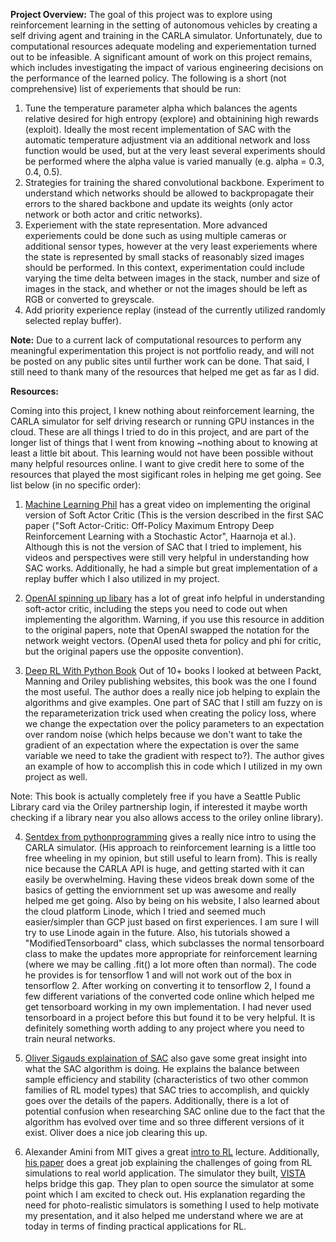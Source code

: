 **Project Overview:** The goal of this project was to explore using reinforcement learning in the setting of autonomous vehicles by creating a self driving agent and training in the CARLA simulator. Unfortunately, due to computational resources adequate modeling and experiementation turned out to be infeasible. A significant amount of work on this project remains, which includes investigating the impact of various engineering decisions on the performance of the learned policy. The following is a short (not comprehensive) list of experiements that should be run:

1. Tune the temperature parameter alpha which balances the agents relative desired for high entropy (explore) and obtainining high rewards (exploit). Ideally the most recent implementation of SAC with the automatic temperature adjustment via an additional network and loss function would be used, but at the very least several experiments should be performed where the alpha value is varied manually (e.g. alpha = 0.3, 0.4, 0.5). 
2. Strategies for training the shared convolutional backbone. Experiment to understand which networks should be allowed to backpropagate their errors to the shared backbone and update its weights (only actor network or both actor and critic networks). 
3. Experiement with the state representation. More advanced experiements could be done such as using multiple cameras or additional sensor types, however at the very least experiements where the state is represented by small stacks of reasonably sized images should be performed. In this context, experimentation could include varying the time delta between images in the stack, number and size of images in the stack, and whether or not the images should be left as RGB or converted to greyscale.
4. Add priority experience replay (instead of the currently utilized randomly selected replay buffer). 

**Note:** Due to a current lack of computational resources to perform any meaningful experimentation this project is not portfolio ready, and will not be posted on any public sites until further work can be done. That said, I still need to thank many of the resources that helped me get as far as I did.


**Resources:** 

Coming into this project, I knew nothing about reinforcement learning, the CARLA simulator for self driving research or running GPU instances in the cloud. These are all things I tried to do in this project, and are part of the longer list of things that I went from knowing ~nothing about to knowing at least a little bit about. This learning would not have been possible without many helpful resources online. I want to give credit here to some of the resources that played the most sigificant roles in helping me get going. See list below (in no specific order):

1. [Machine Learning Phil](https://www.youtube.com/channel/UC58v9cLitc8VaCjrcKyAbrw) has a great video on implementing the original version of Soft Actor Critic (This is the version described in the first SAC paper ("Soft Actor-Critic: Off-Policy Maximum Entropy Deep Reinforcement Learning with a Stochastic Actor", Haarnoja et al.). Although this is not the version of SAC that I tried to implement, his videos and perspectives were still very helpful in understanding how SAC works. Additionally, he had a simple but great implementation of a replay buffer which I also utilized in my project.

2. [OpenAI spinning up libary](https://spinningup.openai.com/en/latest/algorithms/sac.html#soft-actor-critic) has a lot of great info helpful in understanding soft-actor critic, including the steps you need to code out when implementing the algorithm. Warning, if you use this resource in addition to the original papers, note that OpenAI swapped the notation for the network weight vectors. (OpenAI used theta for policy and phi for critic, but the original papers use the opposite convention). 

3. [Deep RL With Python Book](https://www.amazon.com/Deep-Reinforcement-Learning-Python-TensorFlow/dp/1484268083) Out of 10+ books I looked at between Packt, Manning and Oriley publishing websites, this book was the one I found the most useful. The author does a really nice job helping to explain the algorithms and give examples. One part of SAC that I still am fuzzy on is the reparameterization trick used when creating the policy loss, where we change the expectation over the policy parameters to an expectation over random noise (which helps because we don't want to take the gradient of an expectation where the expectation is over the same variable we need to take the gradient with respect to?). The author gives an example of how to accomplish this in code which I utilized in my own project as well.

Note: This book is actually completely free if you have a Seattle Public Library card via the Oriley partnership login, if interested it maybe worth checking if a library near you also allows access to the oriley online library). 

4. [Sentdex from pythonprogramming](https://pythonprogramming.net/introduction-self-driving-autonomous-cars-carla-python/) gives a really nice intro to using the CARLA simulator. (His approach to reinforcement learning is a little too free wheeling in my opinion, but still useful to learn from). This is really nice because the CARLA API is huge, and getting started with it can easily be overwhelming. Having these videos break down some of the basics of getting the enviornment set up was awesome and really helped me get going. Also by being on his website, I also learned about the cloud platform Linode, which I tried and seemed much easier/simpler than GCP just based on first experiences. I am sure I will try to use Linode again in the future. Also, his tutorials showed a "ModifiedTensorboard" class, which subclasses the normal tensorboard class to make the updates more appropriate for reinforcement learning (where we may be calling .fit() a lot more often than normal). The code he provides is for tensorflow 1 and will not work out of the box in tensorflow 2. After working on converting it to tensorflow 2, I found a few different variations of the converted code online which helped me get tensorboard working in my own implementation. I had never used tensorboard in a project before this but found it to be very helpful. It is definitely something worth adding to any project where you need to train neural networks. 

5. [Oliver Sigauds explaination of SAC](https://www.youtube.com/watch?v=_nFXOZpo50U) also gave some great insight into what the SAC algorithm is doing. He explains the balance between sample efficiency and stability (characteristics of two other common families of RL model types) that SAC tries to accomplish, and quickly goes over the details of the papers. Additionally, there is a lot of potential confusion when researching SAC online due to the fact that the algorithm has evolved over time and so three different versions of it exist. Oliver does a nice job clearing this up. 

6. Alexander Amini from MIT gives a great [intro to RL](https://www.youtube.com/watch?v=93M1l_nrhpQ) lecture. Additionally, [his paper](https://www.mit.edu/~amini/pubs/pdf/learning-in-simulation-vista.pdf) does a great job explaining the challenges of going from RL simulations to real world application. The simulator they built, [VISTA](https://www.mit.edu/~amini/vista/) helps bridge this gap. They plan to open source the simulator at some point which I am excited to check out. His explanation regarding the need for photo-realistic simulators is something I used to help motivate my presentation, and it also helped me understand where we are at today in terms of finding practical applications for RL.  




